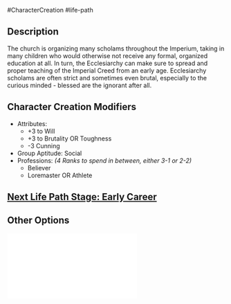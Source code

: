 #CharacterCreation #life-path 
## Description
The church is organizing many scholams throughout the Imperium, taking in many children who would otherwise not receive any formal, organized education at all.
In turn, the Ecclesiarchy can make sure to spread and proper teaching of the Imperial Creed from an early age.
Ecclesiarchy scholams are often strict and sometimes even brutal, especially to the curious minded - blessed are the ignorant after all.

## Character Creation Modifiers
- Attributes:
	- +3 to Will
	- +3 to Brutality OR Toughness 
	- -3 Cunning
- Group Aptitude: Social
- Professions: _(4 Ranks to spend in between, either 3-1 or 2-2)_
	- Believer
	- Loremaster OR Athlete

## [Next Life Path Stage: Early Career](</LifePath/EarlyCareer/Early Career.md>)

## Other Options
![](</LifePath/Education/List of Educations.md>)